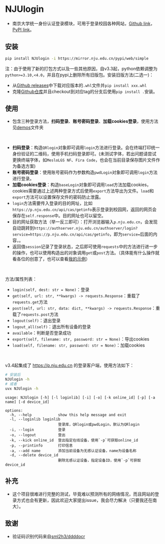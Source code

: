 # NJUlogin

* 南京大学统一身份认证登录模块，可用于登录校园各种网站，[Github link](https://github.com/Do1e/NJUlogin)，[PyPI link](https://pypi.org/project/NJUlogin/)。

## 安装
```bash
pip install NJUlogin -i https://mirror.nju.edu.cn/pypi/web/simple
```

注：由于使用了新的打包方式以及一些其他原因，自v3.3起，python依赖调整为`python>=3.10,<4.0`，并且在pypi上删除所有旧版包。安装旧版方法(二选一)：
* 从[Github releases](https://github.com/Do1e/NJUlogin/releases)中下载对应版本的`.whl`文件并`pip install xxx.whl`
* 克隆[Github仓库](https://github.com/Do1e/NJUlogin.git)并且checkout到对应tag的分支后使用`pip install .`安装。

## 使用
* 包含三种登录方法，**扫码登录**、**账号密码登录**、**加载cookies登录**，使用方法见[demos](demos/)文件夹

</br>

* **扫码登录**：构造`QRlogin`对象即可调用`login`方法进行登录。会在终端打印统一身份验证的二维码，使用手机扫码登录即可。(未测试字体，若出问题请尝试更换终端字体，如`MesloLGS NF`、`Fira Code`，也会在当前目录保存图片文件作为备选方案)
* **账号密码登录**：使用账号密码作为参数构造`pwdLogin`对象即可调用`login`方法进行登录。
* **加载cookies登录**：构造`baseLogin`对象即可调用`load`方法加载cookies，cookies需要通过上述两种登录方式后使用`export`方法导出为文件。`load`和`export`方法可以设置保存文件的密码防止泄露。
* `login`方法需要传入登录的目的网址，比如`https://p.nju.edu.cn/api/cas/getinfo`表示登录到校园网，返回的网页会保存在`self.response`中。目的网址也可以留空。
* 目的网址获取方法（举一反三即可）：打开浏览器输入`p.nju.edu.cn`，会发现自动跳转到`https://authserver.nju.edu.cn/authserver/login?service=https://p.nju.edu.cn/api/cas/getinfo`，即为`service=`后面的内容，。
* 返回值`session`记录了登录状态，之后即可使用`requests`中的方法进行进一步的操作，也可以使用构造出的对象调用`get`或`post`方法。（具体能有什么操作就看各位的创意了，也可以查看[我的示例](https://github.com/Do1e/p-dot-nju-login)）

<br>

方法/属性列表：
  * `login(self, dest: str = None)`：登录
  * `get(self, url: str, **kwargs) -> requests.Response`：重载了`requests.get`方法
  * `post(self, url: str, data: dict, **kwargs) -> requests.Response`：重载了`requests.post`方法
  * `logout(self)`：退出登录
  * `logout_all(self)`：退出所有设备的登录
  * `available`：判断是否登录成功
  * `export(self, filename: str, password: str = None)`：导出cookies
  * `load(self, filename: str, password: str = None)`：加载cookies

<br>

v3.4起集成了 https://p.nju.edu.cn 的登录客户端，使用方法如下：
```bash
# 安装后
NJUlogin -h
# 或者
uvx NJUlogin -h
```

```
usage: NJUlogin [-h] [-l loginlib] [-i] [-o] [-k online_id] [-p] [-a name] [-d device_id]

options:
  -h, --help            show this help message and exit
  -l, --loginlib loginlib
                        登录库，QRlogin或pwdLogin，默认为QRlogin
  -i, --login           登录
  -o, --logout          登出
  -k, --kick online_id  登出指定在线设备，使用`-p`可获取online_id
  -p, --printinfo       打印信息
  -a, --add name        添加当前设备为无感认证设备，name为设备名称
  -d, --delete device_id
                        删除无感认证设备，指定设备ID，使用`-p`可获取device_id
```

## 补充
* 这个项目很难进行完整的测试，毕竟难以预测所有的网络情况，而且网站的登录方式也会有更新，因此欢迎大家提出issue，我会尽力解决（只要我还在南大）。

## 致谢
* 验证码识别代码来自[sml2h3/ddddocr](https://github.com/sml2h3/ddddocr)
